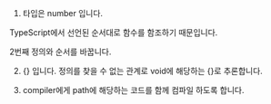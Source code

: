 1. 타입은 number 입니다. 

TypeScript에서 선언된 순서대로 함수를 함조하기 때문입니다. 

2번째 정의와 순서를 바꿉니다.

2. {} 입니다.
정의를 찾을 수 없는 관계로 void에 해당하는 {}로 추론합니다.

3. compiler에게 path에 해당하는 코드를 함께 컴파일 하도록 합니다.